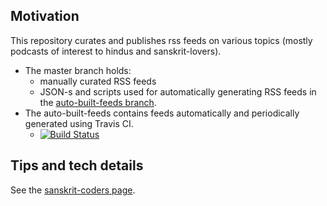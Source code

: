 ## Motivation
This repository curates and publishes rss feeds on various topics (mostly podcasts of interest to hindus and sanskrit-lovers).
- The master branch holds:
  - manually curated RSS feeds
  - JSON-s and scripts used for automatically generating RSS feeds in the [auto-built-feeds branch](https://github.com/sanskrit-coders/rss-feeds/tree/auto-built-feeds). 
- The auto-built-feeds contains feeds automatically and periodically generated using Travis CI.
  - [![Build Status](https://travis-ci.org/sanskrit-coders/rss-feeds.svg?branch=master)](https://travis-ci.org/sanskrit-coders/rss-feeds)

## Tips and tech details
See the [sanskrit-coders page](https://sanskrit-coders.github.io/content/audio/).